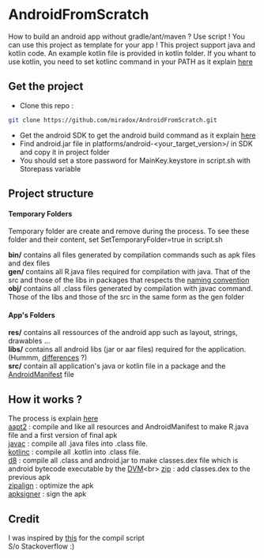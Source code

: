 # AndroidFromScratch
How to build an android app without gradle/ant/maven ? Use script !
You can use this project as template for your app !
This project support java and kotlin code. An example kotlin file is provided in kotlin folder. If you whant to use kotlin, you need to set kotlinc command in your PATH as it explain [here](https://turreta.com/2017/05/22/kotlin-compile-and-run-from-windows-command-line/)

## Get the project
- Clone this repo : 
```bash
git clone https://github.com/miradox/AndroidFromScratch.git
```
 - Get the android SDK to get the android build command as it explain [here](https://medium.com/michael-wallace/how-to-install-android-sdk-and-setup-avd-emulator-without-android-studio-aeb55c014264)
 - Find android.jar file in platforms/android-<your_target_version>/ in SDK and copy it in project folder
 - You should set a store password for MainKey.keystore in script.sh with Storepass variable 

## Project structure

#### Temporary Folders 

Temporary folder are create and remove during the process. To see these folder and their content, set SetTemporaryFolder=true in script.sh

**bin/** contains all files generated by compilation commands such as apk files and dex files<br>
**gen/** contains all R.java files required for compilation with java. That of the src and those of the libs in packages that respects the [naming convention](https://en.wikipedia.org/wiki/Java_package#Package_naming_conventions)<br>
**obj/** contains all .class files generated by compilation with javac command. Those of the libs and those of the src in the same form as the gen folder<br>

#### App's Folders

**res/** contains all ressources of the android app such as layout, strings, drawables ...<br>
**libs/** contains all android libs (jar or aar files) required for the application. (Hummm, [differences](https://stackoverflow.com/questions/23915619/android-archive-library-aar-vs-standard-jar) ?)<br>
**src/** contain all application's java or kotlin file in a package  and the [AndroidManifest](https://developer.android.com/guide/topics/manifest/manifest-intro) file<br>

## How it works ?
The process is explain [here](https://stackoverflow.com/questions/41132753/how-can-i-build-an-android-apk-without-gradle-on-the-command-line)<br>
[aapt2](https://developer.android.com/studio/command-line/aapt2) : compile and like all resources and AndroidManifest to make R.java file and a first version of final apk<br>
[javac](https://docs.oracle.com/javase/7/docs/technotes/tools/windows/javac.html) : compile all .java files into .class file.<br>
[kotlinc](https://kotlinlang.org/docs/reference/compiler-reference.html) : compile all .kotlin into .class file.<br>
[d8](https://developer.android.com/studio/command-line/d8) : compile all .class and android.jar to make classes.dex file which is android bytecode executable by the [DVM](https://fr.wikipedia.org/wiki/Dalvik_(machine_virtuelle))<br>
[zip](http://infozip.sourceforge.net/Zip.html) : add classes.dex to the previous apk<br>
[zipalign](https://developer.android.com/studio/command-line/zipalign) : optimize the apk<br>
[apksigner](https://developer.android.com/studio/command-line/apksigner) : sign the apk<br>

## Credit 

I was inspired by [this](https://github.com/HemanthJabalpuri/AndroidExplorer/blob/master/build_new.sh) for the compil script<br>
S/o Stackoverflow :)


